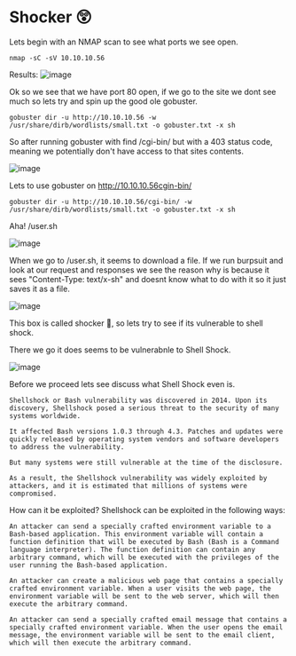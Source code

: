 # Shocker 😲

Lets begin with an NMAP scan to see what ports we see open.

    nmap -sC -sV 10.10.10.56

Results:
![image](https://github.com/marcusdjr/disney/assets/31329300/60980d16-1f76-488f-9304-3396c3f78469)

Ok so we see that we have port 80 open, if we go to the site we dont see much so lets try and spin up the good ole gobuster.

    gobuster dir -u http://10.10.10.56 -w /usr/share/dirb/wordlists/small.txt -o gobuster.txt -x sh  

So after running gobuster with find /cgi-bin/ but with a 403 status code, meaning we potentially don't have access to that sites contents.

![image](https://github.com/marcusdjr/disney/assets/31329300/83c339a3-4862-4d3e-859f-03220d36b2f1)

Lets to use gobuster on  http://10.10.10.56cgin-bin/ 

    gobuster dir -u http://10.10.10.56/cgi-bin/ -w /usr/share/dirb/wordlists/small.txt -o gobuster.txt -x sh 

Aha! /user.sh

![image](https://github.com/marcusdjr/disney/assets/31329300/1cb4233c-aa06-4b42-bfe3-3696fde11825)

When we go to /user.sh, it seems to download a file. If we run burpsuit and look at our request and responses we see the reason why is because it sees "Content-Type: text/x-sh" and doesnt know what to do with it so it just saves it as a file.

![image](https://github.com/marcusdjr/disney/assets/31329300/cc59f9d8-ff14-4c85-95c3-e21f5b89b210)

This box is called shocker 🤔, so lets try to see if its vulnerable to shell shock.

There we go it does seems to be vulnerabnle to Shell Shock.

![image](https://github.com/marcusdjr/disney/assets/31329300/fb2c8f9d-c489-488c-8b29-bf2286b2c428)

Before we proceed lets see discuss what Shell Shock even is.

    Shellshock or Bash vulnerability was discovered in 2014. Upon its discovery, Shellshock posed a serious threat to the security of many systems worldwide.

    It affected Bash versions 1.0.3 through 4.3. Patches and updates were quickly released by operating system vendors and software developers to address the vulnerability.

    But many systems were still vulnerable at the time of the disclosure.

    As a result, the Shellshock vulnerability was widely exploited by attackers, and it is estimated that millions of systems were compromised.

How can it be exploited?
    Shellshock can be exploited in the following ways:

    An attacker can send a specially crafted environment variable to a Bash-based application. This environment variable will contain a function definition that will be executed by Bash (Bash is a Command language interpreter). The function definition can contain any arbitrary command, which will be executed with the privileges of the user running the Bash-based application.

    An attacker can create a malicious web page that contains a specially crafted environment variable. When a user visits the web page, the environment variable will be sent to the web server, which will then execute the arbitrary command.

    An attacker can send a specially crafted email message that contains a specially crafted environment variable. When the user opens the email message, the environment variable will be sent to the email client, which will then execute the arbitrary command.